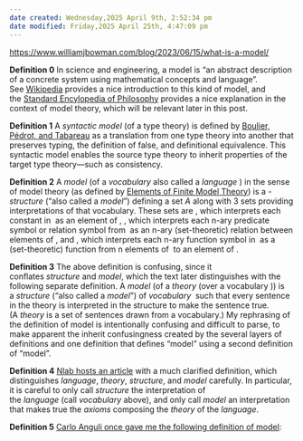 ```yaml
---
date created: Wednesday,2025 April 9th, 2:52:34 pm
date modified: Friday,2025 April 25th, 4:47:09 pm
---
```


https://www.williamjbowman.com/blog/2023/06/15/what-is-a-model/


**Definition 0** In science and engineering, a model is “an abstract description of a concrete system using mathematical concepts and language”. See [Wikipedia](https://en.wikipedia.org/wiki/Mathematical_model "Mathematical model") provides a nice introduction to this kind of model, and the [Standard Encylopedia of Philosophy](https://plato.stanford.edu/entries/model-theory/#Modelling "Models and Modelling") provides a nice explanation in the context of model theory, which will be relevant later in this post.

**Definition 1** A _syntactic model_ (of a type theory) is defined by [Boulier, Pédrot, and Tabareau](https://doi.org/10.1145/3018610.3018620 "The Next 700 Syntactical Models of Type Theory") as a translation from one type theory into another that preserves typing, the definition of false, and definitional equivalence. This syntactic model enables the source type theory to inherit properties of the target type theory—such as consistency.

**Definition 2** A _model_ (of a _vocabulary_ also called a _language_ ) in the sense of model theory (as defined by [Elements of Finite Model Theory](https://doi.org/10.1007/978-3-662-07003-1 "Elements of Finite Model Theory")) is a _-structure_ (“also called a _model_”) defining a set _A_ along with 3 sets providing interpretations of that vocabulary. These sets are , which interprets each constant in  as an element of , , which interprets each n-ary predicate symbol or relation symbol from  as an n-ary (set-theoretic) relation between elements of , and , which interprets each n-ary function symbol in  as a (set-theoretic) function from n elements of  to an element of .

**Definition 3** The above definition is confusing, since it conflates _structure_ and _model_, which the text later distinguishes with the following separate definition. A _model_ (of a _theory_ (over a vocabulary )) is a _structure_ (“also called a _model_”) of _vocabulary_  such that every sentence in the theory is interpreted in the structure to make the sentence true. (A _theory_ is a set of sentences drawn from a vocabulary.) My rephrasing of the definition of model is intentionally confusing and difficult to parse, to make apparent the inherit confusingness created by the several layers of definitions and one definition that defines “model” using a second definition of “model”.

**Definition 4** [Nlab hosts an article](https://ncatlab.org/nlab/show/structure+in+model+theory#Definition "Definition of 'structure' in model theory") with a much clarified definition, which distinguishes _language_, _theory_, _structure_, and _model_ carefully. In particular, it is careful to only call _structure_ the interpretation of the _language_ (call _vocabulary_ above), and only call _model_ an interpretation that makes true the _axioms_ composing the _theory_ of the _language_.

**Definition 5** [Carlo Anguli once gave me the following definition of model](https://twitter.com/carloangiuli/status/1640421574733078528?s=20):

>